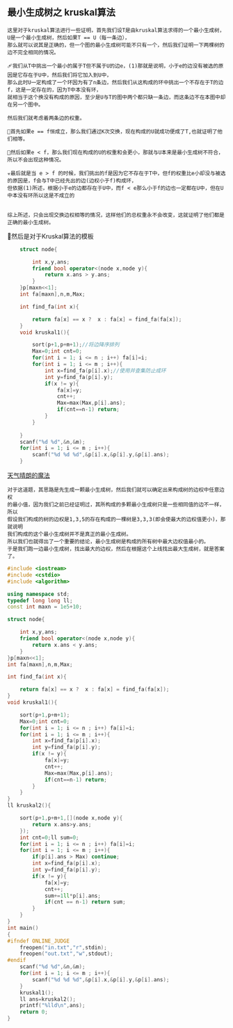 ##  最小生成树之 kruskal算法

    这里对于kruskal算法进行一些证明，首先我们设T是由kruskal算法求得的一个最小生成树，U是一个最小生成树，然后如果T == U（每一条边），
    那么就可以说其是正确的，但一个图的最小生成树可能不只有一个，然后我们证明一下两棵树的边不完全相同的情况。
    
    🩹我们从T中挑出一个最小的属于T但不属于U的边e，(1)那就是说明，小于e的边没有被选的原因是它存在于U中，然后我们将它加入到U中，
    那么此时U一定构成了一个环因为有了n条边，然后我们从这构成的环中挑出一个不存在于T的边f，这是一定存在的，因为T中本没有环，
    就相当于这个换没有构成的原因，至少是U与T的图中两个都只缺一条边，而这条边不在本图中却在另一个图中。
    
    然后我们就考虑着两条边的权重。
    
    🥖首先如果e == f恒成立，那么我们通过K次交换，现在构成的U就成功便成了T,也就证明了他们相等。
    
    🔡然后如果e < f，那么我们现在构成的U的权重和会更小，那就与U本来是最小生成树不符合，所以不会出现这种情况。
    
    ☣️最后就是当 e > f 的时候，我们挑出的f是因为它不存在于T中，但f的权重比e小却没与被选的原因是，f会与T中已经先出的边(边权小于f)构成环，
    但依据(1)所述，根据小于e的边都存在于U中，而f < e那么小于f的边也一定都在U中，但在U中本没有环所以这是不成立的
    
    
    综上所述，只会出现交换边权相等的情况，这样他们的总权重永不会改变，这就证明了他们都是正确的最小生成树。


🥑然后是对于Kruskal算法的模板
```C++
    struct node{

        int x,y,ans;
        friend bool operator<(node x,node y){
            return x.ans > y.ans;
        }
    }p[maxn<<1];
    int fa[maxn],n,m,Max;

    int find_fa(int x){

        return fa[x] == x ?  x : fa[x] = find_fa(fa[x]);
    }
    void kruskal1(){

        sort(p+1,p+m+1);//将边降序排列
        Max=0;int cnt=0;
        for(int i = 1; i <= n ; i++) fa[i]=i;
        for(int i = 1; i <= m ; i++){
            int x=find_fa(p[i].x);//使用并查集防止成环
            int y=find_fa(p[i].y);
            if(x != y){
                fa[x]=y;
                cnt++;
                Max=max(Max,p[i].ans);
                if(cnt==n-1) return;
            }
        }
     
    }
    scanf("%d %d",&n,&m);
    for(int i = 1; i <= m ; i++){
        scanf("%d %d %d",&p[i].x,&p[i].y,&p[i].ans);
    }
```
[天气晴朗的魔法](https://vjudge.net/contest/449748#problem/D)

    对于这道题，其思路是先生成一颗最小生成树，然后我们就可以确定出来构成树的边权中任意边权
    的最小值，因为我们之前已经证明过，其所构成的多颗最小生成树只是一些相同值的边不一样，所以
    假设我们构成的树的边权是1,3,5的存在构成的一棵树是3,3,3(即会使最大的边权值更小)，那就说明
    我们构成的这个最小生成树并不是真正的最小生成树。
    所以我们也就得出了一个重要的结论，最小生成树是构成的所有树中最大边权值最小的。
    于是我们跑一边最小生成树，找出最大的边权，然后在根据这个上线找出最大生成树，就是答案了。
```C++
#include <iostream>
#include <cstdio>
#include <algorithm>

using namespace std;
typedef long long ll;
const int maxn = 1e5+10;

struct node{

    int x,y,ans;
    friend bool operator<(node x,node y){
        return x.ans < y.ans;
    }
}p[maxn<<1];
int fa[maxn],n,m,Max;

int find_fa(int x){

    return fa[x] == x ?  x : fa[x] = find_fa(fa[x]);
}
void kruskal1(){

    sort(p+1,p+m+1);
    Max=0;int cnt=0;
    for(int i = 1; i <= n ; i++) fa[i]=i;
    for(int i = 1; i <= m ; i++){
        int x=find_fa(p[i].x);
        int y=find_fa(p[i].y);
        if(x != y){
            fa[x]=y;
            cnt++;
            Max=max(Max,p[i].ans);
            if(cnt==n-1) return;
        }
    }
}
ll kruskal2(){

    sort(p+1,p+m+1,[](node x,node y){
        return x.ans>y.ans;
    });
    int cnt=0;ll sum=0;
    for(int i = 1; i <= n ; i++) fa[i]=i;
    for(int i = 1; i <= m ; i++){
        if(p[i].ans > Max) continue;
        int x=find_fa(p[i].x);
        int y=find_fa(p[i].y);
        if(x != y){
            fa[x]=y;
            cnt++;
            sum+=1ll*p[i].ans;
            if(cnt == n-1) return sum;
        }
    }
}
int main()
{
#ifndef ONLINE_JUDGE
    freopen("in.txt","r",stdin);
    freopen("out.txt","w",stdout);
#endif
    scanf("%d %d",&n,&m);
    for(int i = 1; i <= m ; i++){
        scanf("%d %d %d",&p[i].x,&p[i].y,&p[i].ans);
    }   
    kruskal1();
    ll ans=kruskal2();
    printf("%lld\n",ans);
    return 0;
}
```

